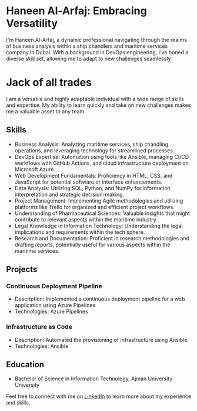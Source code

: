 # Haneen Al-Arfaj: Embracing Versatility
I'm Haneen Al-Arfaj, a dynamic professional navigating through the realms of business analysis within a ship chandlers and maritime services company in Dubai. With a background in DevOps engineering, I've honed a diverse skill set, allowing me to adapt to new challenges seamlessly.

# Jack of all trades 
I am a versatile and highly adaptable individual with a wide range of skills and expertise. My ability to learn quickly and take on new challenges makes me a valuable asset to any team.

## Skills
- Business Analysis: Analyzing maritime services, ship chandling operations, and leveraging technology for streamlined processes.
- DevOps Expertise: Automation using tools like Ansible, managing CI/CD workflows with GitHub Actions, and cloud infrastructure deployment on Microsoft Azure.
- Web Development Fundamentals: Proficiency in HTML, CSS, and JavaScript for potential software or interface enhancements.
- Data Analysis: Utilizing SQL, Python, and NumPy for information interpretation and strategic decision-making.
- Project Management: Implementing Agile methodologies and utilizing platforms like Trello for organized and efficient project workflows.
- Understanding of Pharmaceutical Sciences: Valuable insights that might contribute to relevant aspects within the maritime industry.
- Legal Knowledge in Information Technology: Understanding the legal implications and requirements within the tech sphere.
- Research and Documentation: Proficient in research methodologies and drafting reports, potentially useful for various aspects within the maritime services. 

## Projects

### Continuous Deployment Pipeline
- Description: Implemented a continuous deployment pipeline for a web application using Azure Pipelines
- Technologies: Azure Pipelines

### Infrastructure as Code
- Description: Automated the provisioning of infrastructure using Ansible.
- Technologies: Ansible

## Education
- Bachelor of Science in Information Technology, Ajman University University

Feel free to connect with me on [LinkedIn](https://www.linkedin.com/in/haneen-al-arfaj-0145a6130/) to learn more about my experience and skills.
